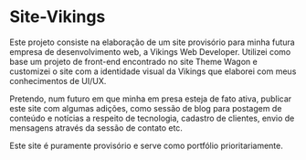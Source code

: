 # Site-Vikings
 
Este projeto consiste na elaboração de um site provisório para minha futura empresa de desenvolvimento web, a Vikings Web Developer.
Utilizei como base um projeto de front-end encontrado no site Theme Wagon e customizei o site com a identidade visual da Vikings que elaborei com meus conhecimentos de UI/UX.

Pretendo, num futuro em que minha em presa esteja de fato ativa, publicar este site com algumas adições, como sessão de blog para postagem de conteúdo e notícias a respeito de tecnologia, cadastro de clientes, envio de mensagens através da sessão de contato etc.

Este site é puramente provisório e serve como portfólio prioritariamente.

